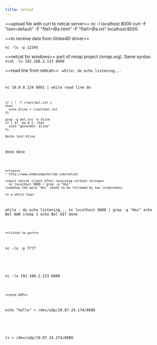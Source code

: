 ```yaml
---
title: netcat
---
```


==upload file with curl to netcat server==
  nc -l localhost 8000
  curl -F "text=default" -F "file1=@a.html" -F "file1=@a.txt" localhost:8000


==to receive data from Globe4D driver==
```
nc -lu -p 12345
```

==netcat for windows==
part of nmap project (nmap.org).
Same syntax: `ncat -lu 192.168.2.123 8888`


==read line from netcat==
<code bash>
while:
do
  echo listening...

  nc 10.0.0.134 8081 | while read line
  do

    if [ ! -f /root/bel.txt ]
    then
      echo $line > /root/bel.txt
    fi

    grep -q bel.txt -e $line
    if [ $? -eq 0 ]; then
      echo "gevonden: $line"
    fi

    #echo test:$line
  done
done
```

==tips==
* http://www.homecomputerlab.com/netcat

==quit netcat client after receiving certain string==
  nc localhost 9000 | grep -q "Hoi"
(somehow the word 'Hoi' needs to be followed by two linebreaks)

in a while loop:
```
while :
do
  echo listening...
  nc localhost 9000 | grep -q "Hoi"
  echo Bel AAN
  sleep 1
  echo Bel UIT
done
```

==listen to port==
```
nc -lu -p 7777
```

```
nc -lu 192.168.2.123 8888
```

==send UDP==
```
echo "hello" > /dev/udp/10.87.24.174/8888
```
```
ls > /dev/udp/10.87.24.174/8888
```
